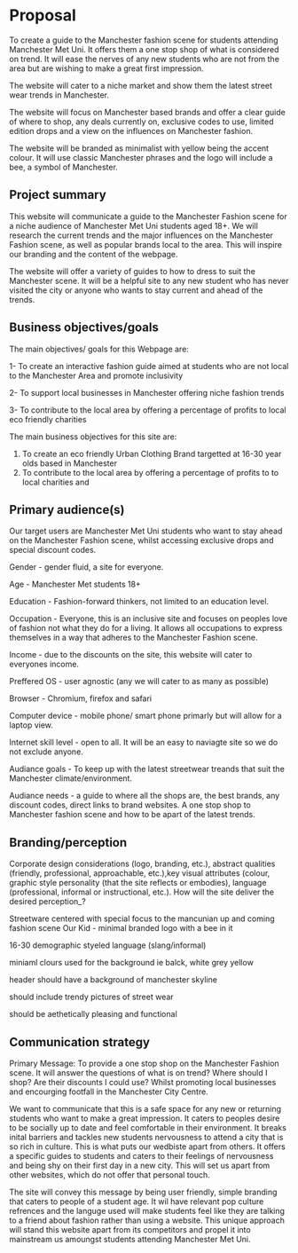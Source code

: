# Proposal 

To create a guide to the Manchester fashion scene for students attending Manchester Met Uni. It offers them a one stop shop of what is considered on trend. It will ease the nerves of any new students who are not from the area but are wishing to make a great first impression.  

The website will cater to a niche market and show them the latest street wear trends in Manchester. 

The website will focus on Manchester based brands and offer a clear guide of where to shop, any deals currently on, exclusive codes to use, limited edition drops and a view on the influences on Manchester fashion. 

The website will be branded as minimalist with yellow being the accent colour. It will use classic Manchester phrases and the logo will include a bee, a symbol of Manchester. 


## Project summary 

This website will communicate a guide to the Manchester Fashion scene for a niche audience of Manchester Met Uni students aged 18+. We will research the current trends and the major influences on the Manchester Fashion scene, as well as popular brands local to the area. This will inspire our branding and the content of the webpage. 

The website will offer a variety of guides to how to dress to suit the Manchester scene. It will be a helpful site to any new student who has never visited the city or anyone who wants to stay current and ahead of the trends. 


## Business objectives/goals

The main objectives/ goals for this Webpage are:

1- To create an interactive fashion guide aimed at students who are not local to the Manchester Area and promote inclusivity 

2- To support local businesses in Manchester offering niche fashion trends 

3- To contribute to the local area by offering a percentage of profits to local eco friendly charities

The main business objectives for this site are:
1. To create an eco friendly Urban Clothing Brand targetted at 16-30 year olds based in Manchester 
2. To contribute to the local area by offering a percentage of profits to to local charities and 

## Primary audience(s)

Our target users are Manchester Met Uni students who want to stay ahead on the Manchester Fashion scene, whilst accessing exclusive drops and special discount codes. 

Gender - gender fluid, a site for everyone.

Age - Manchester Met students 18+

Education - Fashion-forward thinkers, not limited to an education level. 

Occupation - Everyone, this is an inclusive site and focuses on peoples love of fashion not what they do for a living. It allows all occupations to express themselves in a way that adheres to the Manchester Fashion scene. 

Income - due to the discounts on the site, this website will cater to everyones income. 

Preffered OS - user agnostic (any we will cater to as many as possible)

Browser - Chromium, firefox and safari 

Computer device - mobile phone/ smart phone primarly but will allow for a laptop view. 

Internet skill level - open to all. It will be an easy to naviagte site so we do not exclude anyone. 

Audiance goals - To keep up with the latest streetwear treands that suit the Manchester climate/environment. 

Audiance needs - a guide to where all the shops are, the best brands, any discount codes, direct links to brand websites. A one stop shop to Manchester fashion scene and how to be apart of the latest trends. 



## Branding/perception

Corporate design considerations (logo, branding, etc.), abstract qualities (friendly, professional, approachable, etc.),key visual attributes (colour, graphic style personality (that the site reflects or embodies), language (professional, informal or instructional, etc.). How will the site deliver the desired perception_?
 
Streetware centered with special focus to the mancunian up and coming fashion scene
Our Kid - minimal branded logo with a bee in it


16-30 demographic styeled language (slang/informal)


miniaml clours used for the background ie balck, white grey yellow


header should have a background of manchester skyline


should include trendy pictures of street wear


should be aethetically pleasing and functional 




## Communication strategy

Primary Message: 
To provide a one stop shop on the Manchester Fashion scene. It will answer the questions of what is on trend? Where should I shop? Are their discounts I could use? Whilst promoting local businesses and encourging footfall in the Manchester City Centre. 

We want to communicate that this is a safe space for any new or returning students who want to make a great impression. It caters to peoples desire to be socially up to date and feel comfortable in their environment. It breaks inital barriers and tackles new students nervousness to attend a city that is so rich in culture. This is what puts our wedbiste apart from others. It offers a specific guides to students and caters to their feelings of nervousness and being shy on their first day in a new city. This will set us apart from other websites, which do not offer that personal touch. 

The site will convey this message by being user friendly, simple branding that caters to people of a student age. It wil have relevant pop culture refrences and the languge used will make students feel like they are talking to a friend about fashion rather than using a website. This unique approach will stand this website apart from its competitors and propel it into mainstream us amoungst students attending Manchester Met Uni. 

